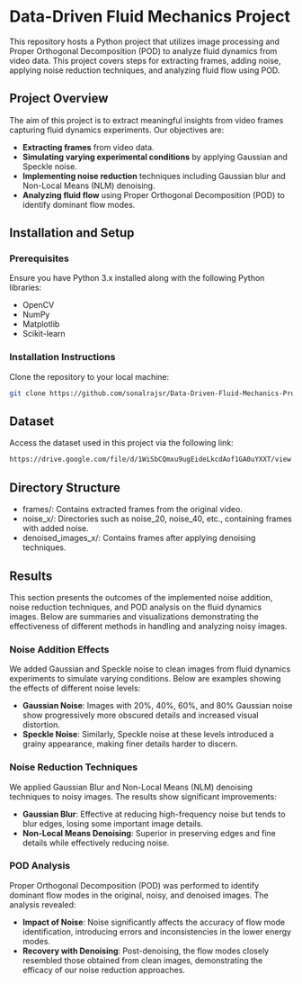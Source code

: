 # Data-Driven Fluid Mechanics Project

This repository hosts a Python project that utilizes image processing and Proper Orthogonal Decomposition (POD) to analyze fluid dynamics from video data. This project covers steps for extracting frames, adding noise, applying noise reduction techniques, and analyzing fluid flow using POD.

## Project Overview

The aim of this project is to extract meaningful insights from video frames capturing fluid dynamics experiments. Our objectives are:
- **Extracting frames** from video data.
- **Simulating varying experimental conditions** by applying Gaussian and Speckle noise.
- **Implementing noise reduction** techniques including Gaussian blur and Non-Local Means (NLM) denoising.
- **Analyzing fluid flow** using Proper Orthogonal Decomposition (POD) to identify dominant flow modes.

## Installation and Setup

### Prerequisites
Ensure you have Python 3.x installed along with the following Python libraries:
- OpenCV
- NumPy
- Matplotlib
- Scikit-learn

### Installation Instructions
Clone the repository to your local machine:
```bash
git clone https://github.com/sonalrajsr/Data-Driven-Fluid-Mechanics-Project.git
```
## Dataset
Access the dataset used in this project via the following link:
```bash
https://drive.google.com/file/d/1WiSbCQmxu9ugEideLkcdAof1GA0uYXXT/view
```

## Directory Structure
- frames/: Contains extracted frames from the original video.
- noise_x/: Directories such as noise_20, noise_40, etc., containing frames with added noise.
- denoised_images_x/: Contains frames after applying denoising techniques.
## Results

This section presents the outcomes of the implemented noise addition, noise reduction techniques, and POD analysis on the fluid dynamics images. Below are summaries and visualizations demonstrating the effectiveness of different methods in handling and analyzing noisy images.

### Noise Addition Effects

We added Gaussian and Speckle noise to clean images from fluid dynamics experiments to simulate varying conditions. Below are examples showing the effects of different noise levels:

- **Gaussian Noise**: Images with 20%, 40%, 60%, and 80% Gaussian noise show progressively more obscured details and increased visual distortion.
- **Speckle Noise**: Similarly, Speckle noise at these levels introduced a grainy appearance, making finer details harder to discern.

### Noise Reduction Techniques

We applied Gaussian Blur and Non-Local Means (NLM) denoising techniques to noisy images. The results show significant improvements:

- **Gaussian Blur**: Effective at reducing high-frequency noise but tends to blur edges, losing some important image details.
- **Non-Local Means Denoising**: Superior in preserving edges and fine details while effectively reducing noise.

### POD Analysis

Proper Orthogonal Decomposition (POD) was performed to identify dominant flow modes in the original, noisy, and denoised images. The analysis revealed:

- **Impact of Noise**: Noise significantly affects the accuracy of flow mode identification, introducing errors and inconsistencies in the lower energy modes.
- **Recovery with Denoising**: Post-denoising, the flow modes closely resembled those obtained from clean images, demonstrating the efficacy of our noise reduction approaches.
